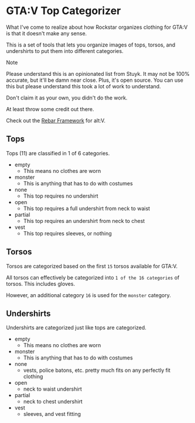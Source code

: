 # GTA:V Top Categorizer

What I've come to realize about how Rockstar organizes clothing for GTA:V is that it doesn't make any sense.

This is a set of tools that lets you organize images of tops, torsos, and undershirts to put them into different categories.

> [!NOTE]  
> Please understand this is an opinionated list from Stuyk. It may not be 100% accurate, but it'll be damn near close.
> Plus, it's open source. You can use this but please understand this took a lot of work to understand.
>
> Don't claim it as your own, you didn't do the work.
>
> At least throw some credit out there.

Check out the [Rebar Framework](https://rebarv.com) for alt:V.

## Tops

Tops (11) are classified in 1 of 6 categories.

- empty
  - This means no clothes are worn
- monster
  - This is anything that has to do with costumes
- none
  - This top requires no undershirt
- open
  - This top requires a full undershirt from neck to waist
- partial
  - This top requires an undershirt from neck to chest
- vest
  - This top requires sleeves, or nothing

## Torsos

Torsos are categorized based on the first `15` torsos available for GTA:V.

All torsos can effectively be categorized into `1 of the 16 categories` of torsos. This includes gloves.

However, an additional category `16` is used for the `monster` category.

## Undershirts

Undershirts are categorized just like tops are categorized.

- empty
  - This means no clothes are worn
- monster
  - This is anything that has to do with costumes
- none
  - vests, police batons, etc. pretty much fits on any perfectly fit clothing
- open
  - neck to waist undershirt
- partial
  - neck to chest undershirt
- vest
  - sleeves, and vest fitting
